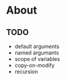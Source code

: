 # About

## TODO
- default arguments
- named argumants
- scope of variables
- copy-on-modify
- recursion
